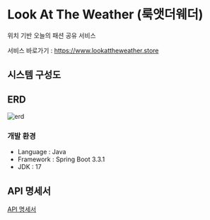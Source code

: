 # Look At The Weather (룩앳더웨더)
위치 기반 오늘의 패션 공유 서비스

서비스 바로가기 : https://www.lookattheweather.store

## 시스템 구성도

## ERD
![erd](https://github.com/user-attachments/assets/eff399ec-5a32-4f2b-a66e-93d29e4cf01c)

### 개발 환경
- Language : Java
- Framework : Spring Boot 3.3.1
- JDK : 17

## API 명세서
[API 명세서](https://www.notion.so/6e296329bbea4cdb9bcfe604226ae626?v=d827075afc224f31b14a98c65728593e&pvs=4)